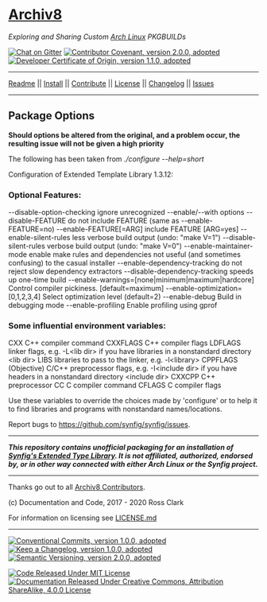 # [Archiv8][a8-url]

_Exploring and Sharing Custom [Arch Linux][arch-url] PKGBUILDs_

[![Chat on Gitter][gitter-badge]][gitter-url] [![Contributor Covenant, version 2.0.0, adopted][covenant-badge]](CODE-OF-CONDUCT.md) [![Developer Certificate of Origin, version 1.1.0, adopted][certificate-badge]](DEVELOPER-CERTIFICATE-OF-ORIGIN.md)

---

[Readme](README.md) || [Install](INSTALL.md) || [Contribute](CONTRIBUTE.md) || [License](LICENSE.md) || [Changelog](CHANGELOG.md) || [Issues](ISSUES.md)

---

## Package Options

**Should options be altered from the original, and a problem occur, the resulting issue will not be given a high priority**

The following has been taken from _./configure --help=short_

Configuration of Extended Template Library 1.3.12:

### Optional Features:

\-\-disable-option-checking                                   ignore unrecognized \-\-enable/\-\-with options
\-\-disable-FEATURE                                           do not include FEATURE (same as \-\-enable-FEATURE=no)
\-\-enable-FEATURE&#91;=ARG&#93;                              include FEATURE &#91;ARG=yes&#93;
\-\-enable-silent-rules                                       less verbose build output (undo: "make V=1")
\-\-disable-silent-rules                                      verbose build output (undo: "make V=0")
\-\-enable-maintainer-mode                                    enable make rules and dependencies not useful (and sometimes confusing) to the casual installer
\-\-enable-dependency-tracking                                do not reject slow dependency extractors
\-\-disable-dependency-tracking                               speeds up one-time build
\-\-enable-warnings=&#91;none|minimum|maximum|hardcore&#93;   Control compiler pickiness.  &#91;default=maximum&#93;
\-\-enable-optimization=&#91;0,1,2,3,4&#93;                   Select optimization level (default=2)
\-\-enable-debug                                              Build in debugging mode
\-\-enable-profiling                                          Enable profiling using gprof

### Some influential environment variables:

CXX         C++ compiler command
CXXFLAGS    C++ compiler flags
LDFLAGS     linker flags, e.g. -L\<lib dir\> if you have libraries in a
nonstandard directory \<lib dir\>
LIBS        libraries to pass to the linker, e.g. -l\<library\>
CPPFLAGS    (Objective) C/C++ preprocessor flags, e.g. -I\<include dir\> if
you have headers in a nonstandard directory \<include dir\>
CXXCPP      C++ preprocessor
CC          C compiler command
CFLAGS      C compiler flags

Use these variables to override the choices made by 'configure' or to help
it to find libraries and programs with nonstandard names/locations.

Report bugs to <https://github.com/synfig/synfig/issues>.

---

_**This repository contains unofficial packaging for an installation of [Synfig's Extended Type Library][upstream-url].  It is not affiliated, authorized, endorsed by, or in other way connected with either Arch Linux or the Synfig project.**_

---

Thanks go out to all [Archiv8 Contributors][a8-contrib-url].

(c) Documentation and Code, 2017 - 2020 Ross Clark

For information on licensing see [LICENSE.md](LICENSE.md)

---

[![Conventional Commits, version 1.0.0, adopted][commits-badge]][commits-url] [![Keep a Changelog, version 1.0.0, adopted][changelog-badge]][change-url] [![Semantic Versioning, version 2.0.0, adopted][semver-badge]][semver-url]

[![Code Released Under MIT License][mit-badge]][mit-url] [![Documentation Released Under Creative Commons, Attribution ShareAlike, 4.0.0 License][cc-badge]][cc-url]

[cc-badge]: https://img.shields.io/badge/License-CC%20by%20SA%204.0.0-informational.svg
[certificate-badge]: https://img.shields.io/badge/Developer%20Certificate%20of%20Origin-1.1.0-informational.svg
[changelog-badge]: https://img.shields.io/badge/Keep%20a%20Changelog-1.1.0-informational
[commits-badge]: https://img.shields.io/badge/Conventional%20Commits-1.0.0-informational.svg
[covenant-badge]: https://img.shields.io/badge/Contributor%20Covenant-2.0.0-informational.svg
[gitter-badge]: https://badges.gitter.im/Archiv8/community.svg
[mit-badge]: https://img.shields.io/badge/License-MIT-informational.svg
[semver-badge]: https://img.shields.io/badge/Semantic%20Versioning-2.0.0-informational.svg

[arch-url]: https://www.archlinux.org/
[a8-url]: https://archiv8.github.io/
[a8-contrib-url]: https://github.com/Archiv8/synfig-etl/people
[cc-url]: http://creativecommons.org/licenses/by-sa/4.0/
[change-url]: https://keepachangelog.com
[commits-url]: https://conventionalcommits.org
[gitter-url]: https://gitter.im/Archiv8/community?utm_source=badge&utm_medium=badge&utm_campaign=pr-badge
[mit-url]: https://opensource.org/licenses/MIT
[semver-url]: https://semver.org
[upstream-url]: https://www.synfig.org/
